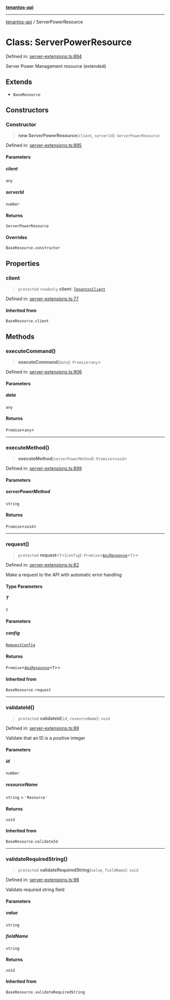 [**tenantos-api**](../README.md)

***

[tenantos-api](../globals.md) / ServerPowerResource

# Class: ServerPowerResource

Defined in: [server-extensions.ts:894](https://github.com/shadmanZero/tenantos-api/blob/1c7b7035084787c8e7500a348d67d47efa9ca53a/src/server-extensions.ts#L894)

Server Power Management resource (extended)

## Extends

- `BaseResource`

## Constructors

### Constructor

> **new ServerPowerResource**(`client`, `serverId`): `ServerPowerResource`

Defined in: [server-extensions.ts:895](https://github.com/shadmanZero/tenantos-api/blob/1c7b7035084787c8e7500a348d67d47efa9ca53a/src/server-extensions.ts#L895)

#### Parameters

##### client

`any`

##### serverId

`number`

#### Returns

`ServerPowerResource`

#### Overrides

`BaseResource.constructor`

## Properties

### client

> `protected` `readonly` **client**: [`TenantosClient`](TenantosClient.md)

Defined in: [server-extensions.ts:77](https://github.com/shadmanZero/tenantos-api/blob/1c7b7035084787c8e7500a348d67d47efa9ca53a/src/server-extensions.ts#L77)

#### Inherited from

`BaseResource.client`

## Methods

### executeCommand()

> **executeCommand**(`data`): `Promise`\<`any`\>

Defined in: [server-extensions.ts:906](https://github.com/shadmanZero/tenantos-api/blob/1c7b7035084787c8e7500a348d67d47efa9ca53a/src/server-extensions.ts#L906)

#### Parameters

##### data

`any`

#### Returns

`Promise`\<`any`\>

***

### executeMethod()

> **executeMethod**(`serverPowerMethod`): `Promise`\<`void`\>

Defined in: [server-extensions.ts:899](https://github.com/shadmanZero/tenantos-api/blob/1c7b7035084787c8e7500a348d67d47efa9ca53a/src/server-extensions.ts#L899)

#### Parameters

##### serverPowerMethod

`string`

#### Returns

`Promise`\<`void`\>

***

### request()

> `protected` **request**\<`T`\>(`config`): `Promise`\<[`ApiResponse`](../interfaces/ApiResponse.md)\<`T`\>\>

Defined in: [server-extensions.ts:82](https://github.com/shadmanZero/tenantos-api/blob/1c7b7035084787c8e7500a348d67d47efa9ca53a/src/server-extensions.ts#L82)

Make a request to the API with automatic error handling

#### Type Parameters

##### T

`T`

#### Parameters

##### config

[`RequestConfig`](../interfaces/RequestConfig.md)

#### Returns

`Promise`\<[`ApiResponse`](../interfaces/ApiResponse.md)\<`T`\>\>

#### Inherited from

`BaseResource.request`

***

### validateId()

> `protected` **validateId**(`id`, `resourceName`): `void`

Defined in: [server-extensions.ts:89](https://github.com/shadmanZero/tenantos-api/blob/1c7b7035084787c8e7500a348d67d47efa9ca53a/src/server-extensions.ts#L89)

Validate that an ID is a positive integer

#### Parameters

##### id

`number`

##### resourceName

`string` = `'Resource'`

#### Returns

`void`

#### Inherited from

`BaseResource.validateId`

***

### validateRequiredString()

> `protected` **validateRequiredString**(`value`, `fieldName`): `void`

Defined in: [server-extensions.ts:98](https://github.com/shadmanZero/tenantos-api/blob/1c7b7035084787c8e7500a348d67d47efa9ca53a/src/server-extensions.ts#L98)

Validate required string field

#### Parameters

##### value

`string`

##### fieldName

`string`

#### Returns

`void`

#### Inherited from

`BaseResource.validateRequiredString`
